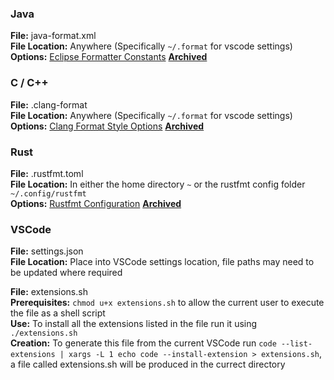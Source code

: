 ### Java

**File:** java-format.xml <br>
**File Location:** Anywhere (Specifically `~/.format` for vscode settings) <br>
**Options:** [Eclipse Formatter Constants](https://help.eclipse.org/latest/index.jsp?topic=%2Forg.eclipse.jdt.doc.isv%2Freference%2Fapi%2Forg%2Feclipse%2Fjdt%2Fcore%2Fformatter%2Fpackage-summary.html) [**Archived**](https://web.archive.org/web/20230416172329/https://help.eclipse.org/latest/index.jsp?topic=%2Forg.eclipse.jdt.doc.isv%2Freference%2Fapi%2Forg%2Feclipse%2Fjdt%2Fcore%2Fformatter%2Fpackage-summary.html)

### C / C++

**File:** .clang-format <br>
**File Location:** Anywhere (Specifically `~/.format` for vscode settings) <br>
**Options:** [Clang Format Style Options](https://clang.llvm.org/docs/ClangFormatStyleOptions.html) [**Archived**](https://web.archive.org/web/20230401042727/https://clang.llvm.org/docs/ClangFormatStyleOptions.html)

### Rust

**File:** .rustfmt.toml <br>
**File Location:** In either the home directory `~` or the rustfmt config folder `~/.config/rustfmt` <br>
**Options:** [Rustfmt Configuration](https://rust-lang.github.io/rustfmt/?version=v1.5.1) [**Archived**](https://web.archive.org/web/20230416173244/https://rust-lang.github.io/rustfmt/)

### VSCode

**File:** settings.json <br>
**File Location:** Place into VSCode settings location, file paths may need to be updated where required

**File:** extensions.sh <br>
**Prerequisites:** `chmod u+x extensions.sh` to allow the current user to execute the file as a shell script <br>
**Use:** To install all the extensions listed in the file run it using `./extensions.sh` <br>
**Creation:** To generate this file from the current VSCode run `code --list-extensions | xargs -L 1 echo code --install-extension > extensions.sh`, a file called extensions.sh will be produced in the currect directory